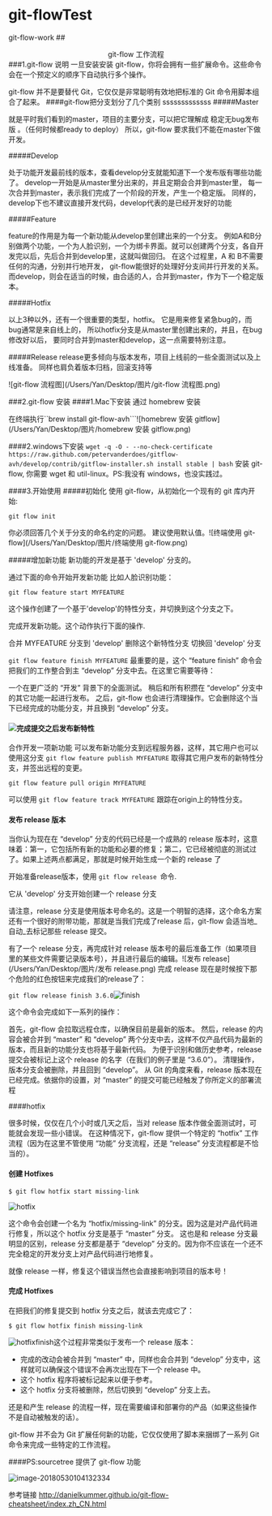 # git-flowTest
git-flow-work
##<center>git-flow 工作流程</center>
###1.git-flow 说明
一旦安装安装 git-flow，你将会拥有一些扩展命令。这些命令会在一个预定义的顺序下自动执行多个操作。

git-flow 并不是要替代 Git，它仅仅是非常聪明有效地把标准的 Git 命令用脚本组合了起来。
####git-flow把分支划分了几个类别
sssssssssssss
#####Master

就是平时我们看到的master，项目的主要分支，可以把它理解成  稳定无bug发布版 。（任何时候都ready to deploy）
所以，git-flow 要求我们不能在master下做开发。

#####Develop

处于功能开发最前线的版本，查看develop分支就能知道下一个发布版有哪些功能了。
develop一开始是从master里分出来的，并且定期会合并到master里，
每一次合并到master，表示我们完成了一个阶段的开发，产生一个稳定版。
同样的，develop下也不建议直接开发代码，develop代表的是已经开发好的功能

#####Feature


feature的作用是为每一个新功能从develop里创建出来的一个分支。
例如A和B分别做两个功能，一个为人脸识别，一个为绑卡界面。就可以创建两个分支，各自开发完以后，先后合并到develop里，这就叫做回归。
在这个过程里，A 和 B不需要任何的沟通，分别并行地开发，
git-flow能很好的处理好分支间并行开发的关系。
而develop，则会在适当的时候，由合适的人，合并到master，作为下一个稳定版本。

#####Hotfix

以上3种以外，还有一个很重要的类型，hotfix。
它是用来修复紧急bug的，而bug通常是来自线上的，
所以hotfix分支是从master里创建出来的，并且，在bug修改好以后，
要同时合并到master和develop，这一点需要特别注意。

#####Release
release更多倾向与版本发布，项目上线前的一些全面测试以及上线准备。
同样也肩负着版本归档，回滚支持等

![git-flow 流程图](/Users/Yan/Desktop/图片/git-flow 流程图.png)

###2.git-flow 安装
####1.Mac下安装
通过 homebrew 安装

在终端执行``brew install git-flow-avh```![homebrew 安装 gitflow](/Users/Yan/Desktop/图片/homebrew 安装 gitflow.png)

####2.windows下安装
``wget -q -O - --no-check-certificate https://raw.github.com/petervanderdoes/gitflow-avh/develop/contrib/gitflow-installer.sh install stable | bash``
安装 git-flow, 你需要 wget 和 util-linux。PS:我没有 windows，也没实践过。

####3.开始使用
#####初始化
使用 git-flow，从初始化一个现有的 git 库内开始:

``git flow init``

你必须回答几个关于分支的命名约定的问题。
建议使用默认值。![终端使用 git-flow](/Users/Yan/Desktop/图片/终端使用 git-flow.png)





#####增加新功能
新功能的开发是基于 'develop' 分支的。

通过下面的命令开始开发新功能 比如人脸识别功能：

``git flow feature start MYFEATURE``

这个操作创建了一个基于'develop'的特性分支，并切换到这个分支之下。

完成开发新功能。这个动作执行下面的操作.

合并 MYFEATURE 分支到 'develop'
删除这个新特性分支
切换回 'develop' 分支

``git flow feature finish MYFEATURE``
最重要的是，这个 “feature finish” 命令会把我们的工作整合到主 “develop” 分支中去。在这里它需要等待：

一个在更广泛的 “开发” 背景下的全面测试。
稍后和所有积攒在 “develop” 分支中的其它功能一起进行发布。
之后，git-flow 也会进行清理操作。它会删除这个当下已经完成的功能分支，并且换到 “develop” 分支。

#### ![完成提交之后](/Users/Yan/Desktop/图片/完成提交之后.png)发布新特性
合作开发一项新功能
可以发布新功能分支到远程服务器，这样，其它用户也可以使用这分支
``git flow feature publish MYFEATURE``
取得其它用户发布的新特性分支，并签出远程的变更。

``git flow feature pull origin MYFEATURE``

可以使用 ``git flow feature track MYFEATURE`` 跟踪在origin上的特性分支。

#### 发布 release 版本
当你认为现在在 “develop” 分支的代码已经是一个成熟的 release 版本时，这意味着：第一，它包括所有新的功能和必要的修复；第二，它已经被彻底的测试过了。如果上述两点都满足，那就是时候开始生成一个新的 release 了

开始准备release版本，使用 ``git flow release ``命令.

它从 'develop' 分支开始创建一个 release 分支

请注意，release 分支是使用版本号命名的。这是一个明智的选择，这个命名方案还有一个很好的附带功能，那就是当我们完成了release 后，git-flow 会适当地_自动_去标记那些 release 提交。

有了一个 release 分支，再完成针对 release 版本号的最后准备工作（如果项目里的某些文件需要记录版本号），并且进行最后的编辑。![发布 release](/Users/Yan/Desktop/图片/发布 release.png)
完成 release
现在是时候按下那个危险的红色按钮来完成我们的release了：

``git flow release finish 3.6.0``![finish](/Users/Yan/Desktop/图片/finish.png)


这个命令会完成如下一系列的操作：

首先，git-flow 会拉取远程仓库，以确保目前是最新的版本。
然后，release 的内容会被合并到 “master” 和 “develop” 两个分支中去，这样不仅产品代码为最新的版本，而且新的功能分支也将基于最新代码。
为便于识别和做历史参考，release 提交会被标记上这个 release 的名字（在我们的例子里是 “3.6.0”）。
清理操作，版本分支会被删除，并且回到 “develop”。
从 Git 的角度来看，release 版本现在已经完成。依据你的设置，对 “master” 的提交可能已经触发了你所定义的部署流程



####hotfix

很多时候，仅仅在几个小时或几天之后，当对 release 版本作做全面测试时，可能就会发现一些小错误。
在这种情况下，git-flow 提供一个特定的 “hotfix” 工作流程（因为在这里不管使用 “功能” 分支流程，还是 “release” 分支流程都是不恰当的）。

#### 创建 Hotfixes

```
$ git flow hotfix start missing-link
```

![hotfix](/Users/Yan/Desktop/图片/hotfix.png)

这个命令会创建一个名为 “hotfix/missing-link” 的分支。因为这是对产品代码进行修复，所以这个 hotfix 分支是基于 “master” 分支。
这也是和 release 分支最明显的区别，release 分支都是基于 “develop” 分支的。因为你不应该在一个还不完全稳定的开发分支上对产品代码进行地修复。

就像 release 一样，修复这个错误当然也会直接影响到项目的版本号！

#### 完成 Hotfixes

在把我们的修复提交到 hotfix 分支之后，就该去完成它了：

```
$ git flow hotfix finish missing-link
```

![hotfixfinish](/Users/Yan/Desktop/图片/hotfixfinish.png)这个过程非常类似于发布一个 release 版本：

- 完成的改动会被合并到 “master” 中，同样也会合并到 “develop” 分支中，这样就可以确保这个错误不会再次出现在下一个 release 中。
- 这个 hotfix 程序将被标记起来以便于参考。
- 这个 hotfix 分支将被删除，然后切换到 “develop” 分支上去。

还是和产生 release 的流程一样，现在需要编译和部署你的产品（如果这些操作不是自动被触发的话）。

git-flow 并不会为 Git 扩展任何新的功能，它仅仅使用了脚本来捆绑了一系列 Git 命令来完成一些特定的工作流程。



####PS:sourcetree 提供了 git-flow 功能

![image-20180530104132334](/var/folders/qd/y0chqf6d7dn99l7x8rxklnv80000gn/T/abnerworks.Typora/image-20180530104132334.png)

参考链接 http://danielkummer.github.io/git-flow-cheatsheet/index.zh_CN.html
